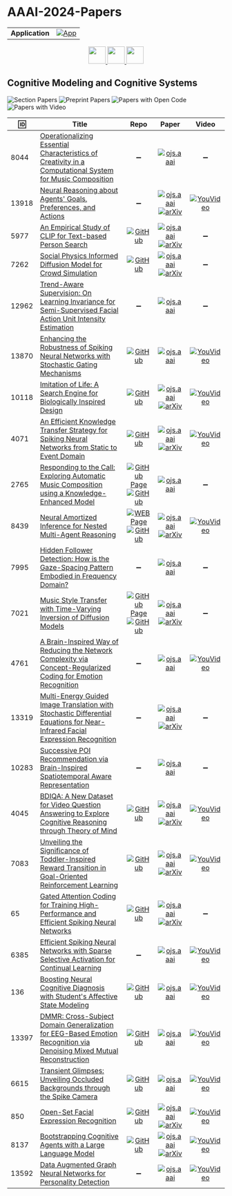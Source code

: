 # AAAI-2024-Papers

<table>
    <tr>
        <td><strong>Application</strong></td>
        <td>
            <a href="https://huggingface.co/spaces/DmitryRyumin/NewEraAI-Papers" style="float:left;">
                <img src="https://img.shields.io/badge/🤗-NewEraAI--Papers-FFD21F.svg" alt="App" />
            </a>
        </td>
    </tr>
</table>

<div align="center">
    <a href="https://github.com/DmitryRyumin/AAAI-2024-Papers/blob/main/sections/2024/main/application_domains.md">
        <img src="https://cdn.jsdelivr.net/gh/DmitryRyumin/NewEraAI-Papers@main/images/left.svg" width="40" alt="" />
    </a>
    <a href="https://github.com/DmitryRyumin/AAAI-2024-Papers/">
        <img src="https://cdn.jsdelivr.net/gh/DmitryRyumin/NewEraAI-Papers@main/images/home.svg" width="40" alt="" />
    </a>
    <a href="https://github.com/DmitryRyumin/AAAI-2024-Papers/blob/main/sections/2024/main/computer_vision.md">
        <img src="https://cdn.jsdelivr.net/gh/DmitryRyumin/NewEraAI-Papers@main/images/right.svg" width="40" alt="" />
    </a>
</div>

## Cognitive Modeling and Cognitive Systems

![Section Papers](https://img.shields.io/badge/Section%20Papers-25-42BA16) ![Preprint Papers](https://img.shields.io/badge/Preprint%20Papers-13-b31b1b) ![Papers with Open Code](https://img.shields.io/badge/Papers%20with%20Open%20Code-16-1D7FBF) ![Papers with Video](https://img.shields.io/badge/Papers%20with%20Video-15-FF0000)

| :id: | **Title** | **Repo** | **Paper** | **Video** |
|------|-----------|:--------:|:---------:|:---------:|
| 8044 | [Operationalizing Essential Characteristics of Creativity in a Computational System for Music Composition](https://ojs.aaai.org/index.php/AAAI/article/view/27799) | :heavy_minus_sign: | [![ojs.aaai](https://img.shields.io/badge/pdf-ojs.aaai-1F6292.svg)](https://ojs.aaai.org/index.php/AAAI/article/view/27799/27630) | :heavy_minus_sign: |
| 13918 | [Neural Reasoning about Agents' Goals, Preferences, and Actions](https://ojs.aaai.org/index.php/AAAI/article/view/27800) | :heavy_minus_sign: | [![ojs.aaai](https://img.shields.io/badge/pdf-ojs.aaai-1F6292.svg)](https://ojs.aaai.org/index.php/AAAI/article/view/27800/27632) <br /> [![arXiv](https://img.shields.io/badge/arXiv-2312.07122-b31b1b.svg)](https://arxiv.org/abs/2312.07122) | [![YouVideo](https://img.shields.io/badge/Video-000000??&style=flat&logo=youtube&logoColor=white)](https://ojs.aaai.org/index.php/AAAI/article/view/27800/27633) |
| 5977 | [An Empirical Study of CLIP for Text-based Person Search](https://ojs.aaai.org/index.php/AAAI/article/view/27801) | [![GitHub](https://img.shields.io/github/stars/Flame-Chasers/TBPS-CLIP?style=flat)](https://github.com/Flame-Chasers/TBPS-CLIP) | [![ojs.aaai](https://img.shields.io/badge/pdf-ojs.aaai-1F6292.svg)](https://ojs.aaai.org/index.php/AAAI/article/view/27801/27634) <br /> [![arXiv](https://img.shields.io/badge/arXiv-2308.10045-b31b1b.svg)](https://arxiv.org/abs/2308.10045) | :heavy_minus_sign: |
| 7262 | [Social Physics Informed Diffusion Model for Crowd Simulation](https://ojs.aaai.org/index.php/AAAI/article/view/27802) | [![GitHub](https://img.shields.io/github/stars/tsinghua-fib-lab/SPDiff?style=flat)](https://github.com/tsinghua-fib-lab/SPDiff) | [![ojs.aaai](https://img.shields.io/badge/pdf-ojs.aaai-1F6292.svg)](https://ojs.aaai.org/index.php/AAAI/article/view/27802/27636) <br /> [![arXiv](https://img.shields.io/badge/arXiv-2402.06680-b31b1b.svg)](https://arxiv.org/abs/2402.06680) | :heavy_minus_sign: |
| 12962 | [Trend-Aware Supervision: On Learning Invariance for Semi-Supervised Facial Action Unit Intensity Estimation](https://ojs.aaai.org/index.php/AAAI/article/view/27803) | :heavy_minus_sign: | [![ojs.aaai](https://img.shields.io/badge/pdf-ojs.aaai-1F6292.svg)](https://ojs.aaai.org/index.php/AAAI/article/view/27803/27637) | :heavy_minus_sign: |
| 13870 | [Enhancing the Robustness of Spiking Neural Networks with Stochastic Gating Mechanisms](https://ojs.aaai.org/index.php/AAAI/article/view/27804) | [![GitHub](https://img.shields.io/github/stars/DingJianhao/StoG-meets-SNN?style=flat)](https://github.com/DingJianhao/StoG-meets-SNN) | [![ojs.aaai](https://img.shields.io/badge/pdf-ojs.aaai-1F6292.svg)](https://ojs.aaai.org/index.php/AAAI/article/view/27804/27639) | [![YouVideo](https://img.shields.io/badge/Video-000000??&style=flat&logo=youtube&logoColor=white)](https://ojs.aaai.org/index.php/AAAI/article/view/27804/27640) |
| 10118 | [Imitation of Life: A Search Engine for Biologically Inspired Design](https://ojs.aaai.org/index.php/AAAI/article/view/27805) | [![GitHub](https://img.shields.io/github/stars/emunatool/BARcode-BioInspired-Search?style=flat)](https://github.com/emunatool/BARcode-BioInspired-Search) | [![ojs.aaai](https://img.shields.io/badge/pdf-ojs.aaai-1F6292.svg)](https://ojs.aaai.org/index.php/AAAI/article/view/27805/27641) <br /> [![arXiv](https://img.shields.io/badge/arXiv-2312.12681-b31b1b.svg)](https://arxiv.org/abs/2312.12681) | [![YouVideo](https://img.shields.io/badge/Video-000000??&style=flat&logo=youtube&logoColor=white)](https://ojs.aaai.org/index.php/AAAI/article/view/27805/27642) |
| 4071 | [An Efficient Knowledge Transfer Strategy for Spiking Neural Networks from Static to Event Domain](https://ojs.aaai.org/index.php/AAAI/article/view/27806) | [![GitHub](https://img.shields.io/github/stars/Brain-Cog-Lab/Transfer-for-DVS?style=flat)](https://github.com/Brain-Cog-Lab/Transfer-for-DVS) | [![ojs.aaai](https://img.shields.io/badge/pdf-ojs.aaai-1F6292.svg)](https://ojs.aaai.org/index.php/AAAI/article/view/27806/27643) <br /> [![arXiv](https://img.shields.io/badge/arXiv-2303.13077-b31b1b.svg)](https://arxiv.org/abs/2303.13077) | [![YouVideo](https://img.shields.io/badge/Video-000000??&style=flat&logo=youtube&logoColor=white)](https://ojs.aaai.org/index.php/AAAI/article/view/27806/27644) |
| 2765 | [Responding to the Call: Exploring Automatic Music Composition using a Knowledge-Enhanced Model](https://ojs.aaai.org/index.php/AAAI/article/view/27807) | [![GitHub Page](https://img.shields.io/badge/GitHub-Page-159957.svg)](https://hu-music.github.io/crg_demo/) <br /> [![GitHub](https://img.shields.io/github/stars/hu-music/Call-Response?style=flat)](https://github.com/hu-music/Call-Response) | [![ojs.aaai](https://img.shields.io/badge/pdf-ojs.aaai-1F6292.svg)](https://ojs.aaai.org/index.php/AAAI/article/view/27807/27645) | :heavy_minus_sign: |
| 8439 | [Neural Amortized Inference for Nested Multi-Agent Reasoning](https://ojs.aaai.org/index.php/AAAI/article/view/27808) | [![WEB Page](https://img.shields.io/badge/WEB-Page-159957.svg)](https://www.tshu.io/nested_reasoning/) <br /> [![GitHub](https://img.shields.io/github/stars/KJha02/AmortizedNestedReasoning?style=flat)](https://github.com/KJha02/AmortizedNestedReasoning) | [![ojs.aaai](https://img.shields.io/badge/pdf-ojs.aaai-1F6292.svg)](https://ojs.aaai.org/index.php/AAAI/article/view/27808/27647) <br /> [![arXiv](https://img.shields.io/badge/arXiv-2308.11071-b31b1b.svg)](https://arxiv.org/abs/2308.11071) | [![YouVideo](https://img.shields.io/badge/Video-000000??&style=flat&logo=youtube&logoColor=white)](https://ojs.aaai.org/index.php/AAAI/article/view/27808/27648) |
| 7995 | [Hidden Follower Detection: How is the Gaze-Spacing Pattern Embodied in Frequency Domain?](https://ojs.aaai.org/index.php/AAAI/article/view/27809) | :heavy_minus_sign: | [![ojs.aaai](https://img.shields.io/badge/pdf-ojs.aaai-1F6292.svg)](https://ojs.aaai.org/index.php/AAAI/article/view/27809/27649) | :heavy_minus_sign: |
| 7021 | [Music Style Transfer with Time-Varying Inversion of Diffusion Models](https://ojs.aaai.org/index.php/AAAI/article/view/27810) | [![GitHub Page](https://img.shields.io/badge/GitHub-Page-159957.svg)](https://lsfhuihuiff.github.io/MusicTI/) <br /> [![GitHub](https://img.shields.io/github/stars/lsfhuihuiff/MusicTI_AAAI2024?style=flat)](https://github.com/lsfhuihuiff/MusicTI_AAAI2024) | [![ojs.aaai](https://img.shields.io/badge/pdf-ojs.aaai-1F6292.svg)](https://ojs.aaai.org/index.php/AAAI/article/view/27810/27651) <br /> [![arXiv](https://img.shields.io/badge/arXiv-2402.13763-b31b1b.svg)](https://arxiv.org/abs/2402.13763) | :heavy_minus_sign: |
| 4761 | [A Brain-Inspired Way of Reducing the Network Complexity via Concept-Regularized Coding for Emotion Recognition](https://ojs.aaai.org/index.php/AAAI/article/view/27811) | :heavy_minus_sign: | [![ojs.aaai](https://img.shields.io/badge/pdf-ojs.aaai-1F6292.svg)](https://ojs.aaai.org/index.php/AAAI/article/view/27811/27653) | [![YouVideo](https://img.shields.io/badge/Video-000000??&style=flat&logo=youtube&logoColor=white)](https://ojs.aaai.org/index.php/AAAI/article/view/27811/27654) |
| 13319 | [Multi-Energy Guided Image Translation with Stochastic Differential Equations for Near-Infrared Facial Expression Recognition](https://ojs.aaai.org/index.php/AAAI/article/view/27812) | :heavy_minus_sign: | [![ojs.aaai](https://img.shields.io/badge/pdf-ojs.aaai-1F6292.svg)](https://ojs.aaai.org/index.php/AAAI/article/view/27812/27655) <br /> [![arXiv](https://img.shields.io/badge/arXiv-2312.05908-b31b1b.svg)](https://arxiv.org/abs/2312.05908) | :heavy_minus_sign: |
| 10283 | [Successive POI Recommendation via Brain-Inspired Spatiotemporal Aware Representation](https://ojs.aaai.org/index.php/AAAI/article/view/27813) | :heavy_minus_sign: | [![ojs.aaai](https://img.shields.io/badge/pdf-ojs.aaai-1F6292.svg)](https://ojs.aaai.org/index.php/AAAI/article/view/27813/27657) | :heavy_minus_sign: |
| 4045 | [BDIQA: A New Dataset for Video Question Answering to Explore Cognitive Reasoning through Theory of Mind](https://ojs.aaai.org/index.php/AAAI/article/view/27814) | [![GitHub](https://img.shields.io/github/stars/mao-yy/BDIQA?style=flat)](https://github.com/mao-yy/BDIQA) | [![ojs.aaai](https://img.shields.io/badge/pdf-ojs.aaai-1F6292.svg)](https://ojs.aaai.org/index.php/AAAI/article/view/27814/27659) <br /> [![arXiv](https://img.shields.io/badge/arXiv-2402.07402-b31b1b.svg)](https://arxiv.org/abs/2402.07402) | [![YouVideo](https://img.shields.io/badge/Video-000000??&style=flat&logo=youtube&logoColor=white)](https://ojs.aaai.org/index.php/AAAI/article/view/27814/27660) |
| 7083 | [Unveiling the Significance of Toddler-Inspired Reward Transition in Goal-Oriented Reinforcement Learning](https://ojs.aaai.org/index.php/AAAI/article/view/27815) | [![GitHub](https://img.shields.io/github/stars/Frankpark/Toddler-Inspired-Reward-Transition?style=flat)](https://github.com/Frankpark/Toddler-Inspired-Reward-Transition) | [![ojs.aaai](https://img.shields.io/badge/pdf-ojs.aaai-1F6292.svg)](https://ojs.aaai.org/index.php/AAAI/article/view/27815/27661) <br /> [![arXiv](https://img.shields.io/badge/arXiv-2403.06880-b31b1b.svg)](https://arxiv.org/abs/2403.06880) | [![YouVideo](https://img.shields.io/badge/Video-000000??&style=flat&logo=youtube&logoColor=white)](https://ojs.aaai.org/index.php/AAAI/article/view/27815/27662) |
| 65 | [Gated Attention Coding for Training High-Performance and Efficient Spiking Neural Networks](https://ojs.aaai.org/index.php/AAAI/article/view/27816) | [![GitHub](https://img.shields.io/github/stars/bollossom/GAC?style=flat)](https://github.com/bollossom/GAC) | [![ojs.aaai](https://img.shields.io/badge/pdf-ojs.aaai-1F6292.svg)](https://ojs.aaai.org/index.php/AAAI/article/view/27816/27663) <br /> [![arXiv](https://img.shields.io/badge/arXiv-2308.06582-b31b1b.svg)](https://arxiv.org/abs/2308.06582) | :heavy_minus_sign: |
| 6385 | [Efficient Spiking Neural Networks with Sparse Selective Activation for Continual Learning](https://ojs.aaai.org/index.php/AAAI/article/view/27817) | :heavy_minus_sign: | [![ojs.aaai](https://img.shields.io/badge/pdf-ojs.aaai-1F6292.svg)](https://ojs.aaai.org/index.php/AAAI/article/view/27817/27664) | [![YouVideo](https://img.shields.io/badge/Video-000000??&style=flat&logo=youtube&logoColor=white)](https://ojs.aaai.org/index.php/AAAI/article/view/27817/27665) |
| 136 | [Boosting Neural Cognitive Diagnosis with Student's Affective State Modeling](https://ojs.aaai.org/index.php/AAAI/article/view/27818) | [![GitHub](https://img.shields.io/github/stars/zeng-zhen/ACD?style=flat)](https://github.com/zeng-zhen/ACD) | [![ojs.aaai](https://img.shields.io/badge/pdf-ojs.aaai-1F6292.svg)](https://ojs.aaai.org/index.php/AAAI/article/view/27818/27666) | [![YouVideo](https://img.shields.io/badge/Video-000000??&style=flat&logo=youtube&logoColor=white)](https://ojs.aaai.org/index.php/AAAI/article/view/27818/27667) |
| 13397 | [DMMR: Cross-Subject Domain Generalization for EEG-Based Emotion Recognition via Denoising Mixed Mutual Reconstruction](https://ojs.aaai.org/index.php/AAAI/article/view/27819) | [![GitHub](https://img.shields.io/github/stars/CodeBreathing/DMMR?style=flat)](https://github.com/CodeBreathing/DMMR) | [![ojs.aaai](https://img.shields.io/badge/pdf-ojs.aaai-1F6292.svg)](https://ojs.aaai.org/index.php/AAAI/article/view/27819/27668) | [![YouVideo](https://img.shields.io/badge/Video-000000??&style=flat&logo=youtube&logoColor=white)](https://ojs.aaai.org/index.php/AAAI/article/view/27819/27669) |
| 6615 | [Transient Glimpses: Unveiling Occluded Backgrounds through the Spike Camera](https://ojs.aaai.org/index.php/AAAI/article/view/27820) | [![GitHub](https://img.shields.io/github/stars/Leozhangjiyuan/SpikeDeOcclusion?style=flat)](https://github.com/Leozhangjiyuan/SpikeDeOcclusion) | [![ojs.aaai](https://img.shields.io/badge/pdf-ojs.aaai-1F6292.svg)](https://ojs.aaai.org/index.php/AAAI/article/view/27820/27670) | [![YouVideo](https://img.shields.io/badge/Video-000000??&style=flat&logo=youtube&logoColor=white)](https://ojs.aaai.org/index.php/AAAI/article/view/27820/27671) |
| 850 | [Open-Set Facial Expression Recognition](https://ojs.aaai.org/index.php/AAAI/article/view/27821) | [![GitHub](https://img.shields.io/github/stars/zyh-uaiaaaa/Open-Set-FER?style=flat)](https://github.com/zyh-uaiaaaa/Open-Set-FER) | [![ojs.aaai](https://img.shields.io/badge/pdf-ojs.aaai-1F6292.svg)](https://ojs.aaai.org/index.php/AAAI/article/view/27821/27672) <br /> [![arXiv](https://img.shields.io/badge/arXiv-2401.12507-b31b1b.svg)](https://arxiv.org/abs/2401.12507) | [![YouVideo](https://img.shields.io/badge/Video-000000??&style=flat&logo=youtube&logoColor=white)](https://ojs.aaai.org/index.php/AAAI/article/view/27821/27673) |
| 8137 | [Bootstrapping Cognitive Agents with a Large Language Model](https://ojs.aaai.org/index.php/AAAI/article/view/27822) | [![GitHub](https://img.shields.io/github/stars/zfy0314/cognitive-agents?style=flat)](https://github.com/zfy0314/cognitive-agents) | [![ojs.aaai](https://img.shields.io/badge/pdf-ojs.aaai-1F6292.svg)](https://ojs.aaai.org/index.php/AAAI/article/view/27822/27674) <br /> [![arXiv](https://img.shields.io/badge/arXiv-2403.00810-b31b1b.svg)](https://arxiv.org/abs/2403.00810) | [![YouVideo](https://img.shields.io/badge/Video-000000??&style=flat&logo=youtube&logoColor=white)](https://ojs.aaai.org/index.php/AAAI/article/view/27822/27675) |
| 13592 | [Data Augmented Graph Neural Networks for Personality Detection](https://ojs.aaai.org/index.php/AAAI/article/view/27823) | :heavy_minus_sign: | [![ojs.aaai](https://img.shields.io/badge/pdf-ojs.aaai-1F6292.svg)](https://ojs.aaai.org/index.php/AAAI/article/view/27823/27676) | [![YouVideo](https://img.shields.io/badge/Video-000000??&style=flat&logo=youtube&logoColor=white)](https://ojs.aaai.org/index.php/AAAI/article/view/27823/27677) |
